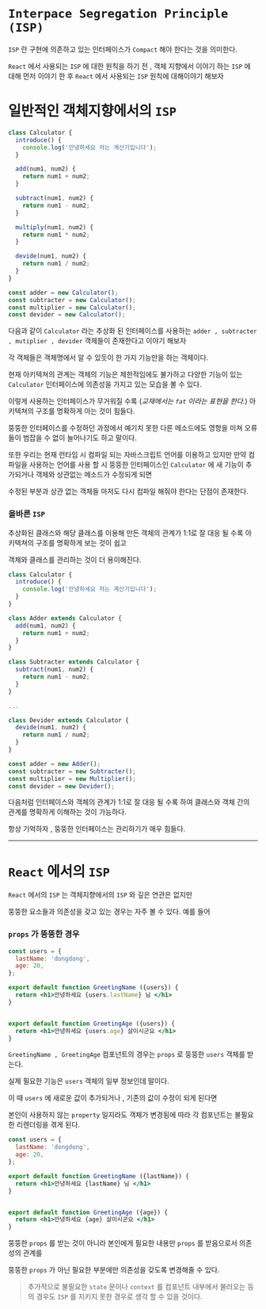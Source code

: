 # `Interpace Segregation Principle (ISP)`

`ISP` 란 구현에 의존하고 있는 인터페이스가 `Compact` 해야 한다는 것을 의미한다.

`React` 에서 사용되는 `ISP` 에 대한 원칙을 하기 전 , 객체 지향에서 이야기 하는 `ISP` 에 대해 먼저 이야기 한 후 `React` 에서 사용되는 `ISP` 원칙에 대해이야기 해보자

# 일반적인 객체지향에서의 `ISP`

```js
class Calculator {
  introduce() {
    console.log('안녕하세요 저는 계산기입니다');
  }

  add(num1, num2) {
    return num1 + num2;
  }

  subtract(num1, num2) {
    return num1 - num2;
  }

  multiply(num1, num2) {
    return num1 * num2;
  }

  devide(num1, num2) {
    return num1 / num2;
  }
}

const adder = new Calculator();
const subtracter = new Calculator();
const multiplier = new Calculator();
const devider = new Calculator();
```

다음과 같이 `Calculator` 라는 추상화 된 인터페이스를 사용하는 `adder , subtracter , mutiplier , devider` 객체들이 존재한다고 이야기 해보자

각 객체들은 객체명에서 알 수 있듯이 한 가지 기능만을 하는 객체이다.

현재 아키텍쳐의 관계는 객체의 기능은 제한적임에도 불가하고 다양한 기능이 있는 `Calculator` 인터페이스에 의존성을 가지고 있는 모습을 볼 수 있다.

이렇게 사용하는 인터페이스가 무거워질 수록 (_교재에서는 `fat` 이라는 표현을 한다._) 아키텍쳐의 구조를 명확하게 아는 것이 힘들다.

뚱뚱한 인터페이스를 수정하던 과정에서 예기치 못한 다른 메소드에도 영항을 미쳐 오류들이 범잡을 수 없이 늘어나기도 하고 말이다.

또한 우리는 현재 런타임 시 컴파일 되는 자바스크립트 언어를 이용하고 있지만 만약 컴파일을 사용하는 언어를 사용 할 시 뚱뚱한 인터페이스인 `Calculator` 에 새 기능이 추가되거나 객체와 상관없는 메소드가 수정되게 되면

수정된 부분과 상관 없는 객체들 마저도 다시 컴파일 해줘야 한다는 단점이 존재한다.

### 올바른 `ISP`

추상화된 클래스와 해당 클래스를 이용해 만든 객체의 관계가 1:1로 잘 대응 될 수록 아키텍쳐의 구조를 명확하게 보는 것이 쉽고

객체와 클래스를 관리하는 것이 더 용이해진다.

```js
class Calculator {
  introduce() {
    console.log('안녕하세요 저는 계산기입니다');
  }
}

class Adder extends Calculator {
  add(num1, num2) {
    return num1 + num2;
  }
}

class Subtracter extends Calculator {
  subtract(num1, num2) {
    return num1 - num2;
  }
}

...

class Devider extends Calculator {
  devide(num1, num2) {
    return num1 / num2;
  }
}

const adder = new Adder();
const subtracter = new Subtracter();
const multiplier = new Multiplier();
const devider = new Devider();
```

다음처럼 인터페이스와 객체의 관계가 1:1로 잘 대응 될 수록 하여 클래스와 객체 간의 관계를 명확하게 이해하는 것이 가능하다.

항상 기억하자 , 뚱뚱한 인터페이스는 관리하기가 매우 힘들다.

---

# `React` 에서의 `ISP`

`React` 에서의 `ISP` 는 객체지향에서의 `ISP` 와 깊은 연관은 없지만

뚱뚱한 요소들과 의존성을 갖고 있는 경우는 자주 볼 수 있다. 예를 들어

### `props` 가 뚱뚱한 경우

```jsx
const users = {
  lastName: 'dongdong',
  age: 20,
};

export default function GreetingName ({users}) {
  return <h1>안녕하세요 {users.lastName} 님 </h1>
}


export default function GreetingAge ({users}) {
  return <h1>안녕하세요 {users.age} 살이시군요 </h1>
}
```

`GreetingName , GreetingAge` 컴포넌트의 경우는 `props` 로 뚱뚱한 `users` 객체를 받는다.

실제 필요한 기능은 `users` 객체의 일부 정보인데 말이다.

이 때 `users` 에 새로운 값이 추가되거나 , 기존의 값이 수정이 되게 된다면

본인이 사용하지 않는 `property` 일지라도 객체가 변경됨에 따라 각 컴포넌트는 불필요한 리렌더링을 겪게 된다.

```jsx
const users = {
  lastName: 'dongdong',
  age: 20,
};

export default function GreetingName ({lastName}) {
  return <h1>안녕하세요 {lastName} 님 </h1>
}


export default function GreetingAge ({age}) {
  return <h1>안녕하세요 {age} 살이시군요 </h1>
}
```

뚱뚱한 `props` 를 받는 것이 아니라 본인에게 필요한 내용만 `props` 를 받음으로서 의존성의 관계를

뚱뚱한 `props` 가 아닌 필요한 부분에만 의존성을 갖도록 변경해줄 수 있다.

> 추가적으로 불필요한 `state` 문이나 `context` 를 컴포넌트 내부에서 불러오는 등의 경우도 `ISP` 를 지키지 못한 경우로 생각 할 수 있을 것이다.
